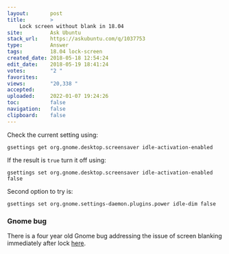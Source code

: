 ```yaml
---
layout:       post
title:        >
    Lock screen without blank in 18.04
site:         Ask Ubuntu
stack_url:    https://askubuntu.com/q/1037753
type:         Answer
tags:         18.04 lock-screen
created_date: 2018-05-18 12:54:24
edit_date:    2018-05-19 18:41:24
votes:        "2 "
favorites:    
views:        "20,338 "
accepted:     
uploaded:     2022-01-07 19:24:26
toc:          false
navigation:   false
clipboard:    false
---
```


Check the current setting using:

``` 
gsettings get org.gnome.desktop.screensaver idle-activation-enabled

```

If the result is `true` turn it off using:

``` 
gsettings set org.gnome.desktop.screensaver idle-activation-enabled false

```

Second option to try is:

``` 
gsettings set org.gnome.settings-daemon.plugins.power idle-dim false

```

### Gnome bug

There is a four year old Gnome bug addressing the issue of screen blanking immediately after lock [here](https://bugzilla.gnome.org/show_bug.cgi?id=773645).
